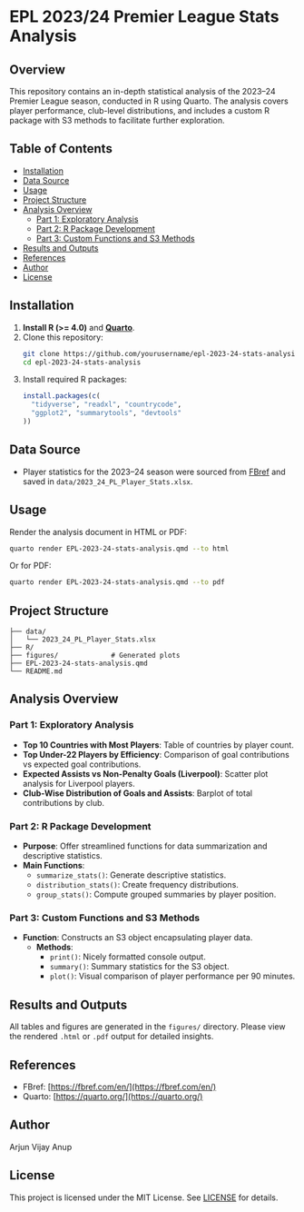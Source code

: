 # EPL 2023/24 Premier League Stats Analysis

&#x20;

## Overview

This repository contains an in-depth statistical analysis of the 2023–24 Premier League season, conducted in R using Quarto. The analysis covers player performance, club-level distributions, and includes a custom R package with S3 methods to facilitate further exploration.

## Table of Contents

- [Installation](#installation)
- [Data Source](#data-source)
- [Usage](#usage)
- [Project Structure](#project-structure)
- [Analysis Overview](#analysis-overview)
  - [Part 1: Exploratory Analysis](#part-1-exploratory-analysis)
  - [Part 2: R Package Development](#part-2-r-package-development)
  - [Part 3: Custom Functions and S3 Methods](#part-3-custom-functions-and-s3-methods)
- [Results and Outputs](#results-and-outputs)
- [References](#references)
- [Author](#author)
- [License](#license)

## Installation

1. **Install R (>= 4.0)** and [**Quarto**](https://quarto.org/).
2. Clone this repository:
   ```bash
   git clone https://github.com/yourusername/epl-2023-24-stats-analysis.git
   cd epl-2023-24-stats-analysis
   ```
3. Install required R packages:
   ```r
   install.packages(c(
     "tidyverse", "readxl", "countrycode",
     "ggplot2", "summarytools", "devtools"
   ))
   ```

## Data Source

- Player statistics for the 2023–24 season were sourced from [FBref](https://fbref.com/en/) and saved in `data/2023_24_PL_Player_Stats.xlsx`.

## Usage

Render the analysis document in HTML or PDF:

```bash
quarto render EPL-2023-24-stats-analysis.qmd --to html
```

Or for PDF:

```bash
quarto render EPL-2023-24-stats-analysis.qmd --to pdf
```

## Project Structure

```
├── data/
│   └── 2023_24_PL_Player_Stats.xlsx
├── R/
├── figures/             # Generated plots
├── EPL-2023-24-stats-analysis.qmd
└── README.md
```

## Analysis Overview

### Part 1: Exploratory Analysis

- **Top 10 Countries with Most Players**: Table of countries by player count.
- **Top Under-22 Players by Efficiency**: Comparison of goal contributions vs expected goal contributions.
- **Expected Assists vs Non-Penalty Goals (Liverpool)**: Scatter plot analysis for Liverpool players.
- **Club-Wise Distribution of Goals and Assists**: Barplot of total contributions by club.

### Part 2: R Package Development

- **Purpose**: Offer streamlined functions for data summarization and descriptive statistics.
- **Main Functions**:
  - `summarize_stats()`: Generate descriptive statistics.
  - `distribution_stats()`: Create frequency distributions.
  - `group_stats()`: Compute grouped summaries by player position.

### Part 3: Custom Functions and S3 Methods

- **Function**: Constructs an S3 object encapsulating player data.
  - **Methods**:
    - `print()`: Nicely formatted console output.
    - `summary()`: Summary statistics for the S3 object.
    - `plot()`: Visual comparison of player performance per 90 minutes.

## Results and Outputs

All tables and figures are generated in the `figures/` directory. Please view the rendered `.html` or `.pdf` output for detailed insights.

## References

- FBref: [https://fbref.com/en/](https://fbref.com/en/)
- Quarto: [https://quarto.org/](https://quarto.org/)

## Author

Arjun Vijay Anup

## License

This project is licensed under the MIT License. See [LICENSE](LICENSE) for details.

